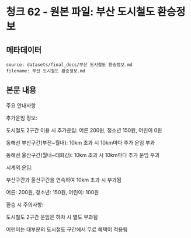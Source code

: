 # 청크 62 - 원본 파일: 부산 도시철도 환승정보

## 메타데이터

```
source: datasets/final_docs/부산 도시철도 환승정보.md
filename: 부산 도시철도 환승정보.md
```

## 본문 내용

주요 안내사항

추가운임 정보:

도시철도 2구간 이용 시 추가운임: 어른 200원, 청소년 150원, 어린이 0원

동해선 부산구간(부전~월내): 10km 초과 시 10km마다 추가 운임 부과

동해선 울산구간(월내~태화강): 10km 초과 시 10km마다 추가 운임 부과

시계외 운임:

부산구간과 울산구간을 연속하여 10km 초과 시 부과됨

어른: 200원, 청소년: 150원, 어린이: 100원

환승 시 주의사항:

도시철도 2구간 운임은 하차 시 별도 부과됨

어린이는 대부분의 도시철도 구간에서 무료 혜택이 적용됨